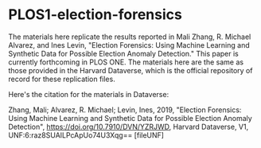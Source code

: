 # PLOS1-election-forensics

The materials here replicate the results reported in Mali Zhang, R. Michael Alvarez, and Ines Levin, "Election Forensics: Using Machine Learning and Synthetic Data for Possible Election Anomaly Detection."  This paper is currently forthcoming in PLOS ONE.  The materials here are the same as those provided in the Harvard Dataverse, which is the official repository of record for these replication files. 

Here's the citation for the materials in Dataverse:

Zhang, Mali; Alvarez, R. Michael; Levin, Ines, 2019, "Election Forensics: Using Machine Learning and Synthetic Data for Possible Election Anomaly Detection", https://doi.org/10.7910/DVN/YZRJWD, Harvard Dataverse, V1, UNF:6:raz8SUAILPcApUo74U3Xqg== [fileUNF]
